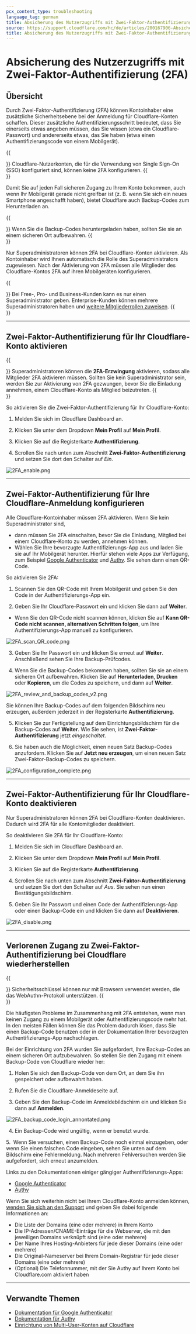 ```yaml
---
pcx_content_type: troubleshooting
language_tag: german
title: Absicherung des Nutzerzugriffs mit Zwei-Faktor-Authentifizierung (2FA)
source: https://support.cloudflare.com/hc/de/articles/200167906-Absicherung-des-Nutzerzugriffs-mit-Zwei-Faktor-Authentifizierung-2FA-
title: Absicherung des Nutzerzugriffs mit Zwei-Faktor-Authentifizierung (2FA) 
---
```


# Absicherung des Nutzerzugriffs mit Zwei-Faktor-Authentifizierung (2FA) 



## Übersicht

Durch Zwei-Faktor-Authentifizierung (2FA) können Kontoinhaber eine zusätzliche Sicherheitsebene bei der Anmeldung für Cloudflare-Konten schaffen. Dieser zusätzliche Authentifizierungsschritt bedeutet, dass Sie einerseits etwas angeben müssen, das Sie wissen (etwa ein Cloudflare-Passwort) und andererseits etwas, das Sie haben (etwa einen Authentifizierungscode von einem Mobilgerät). 

{{<Aside type="note">}}
Cloudflare-Nutzerkonten, die für die Verwendung von Single Sign-On (SSO)
konfiguriert sind, können keine 2FA konfigurieren.
{{</Aside>}}

Damit Sie auf jeden Fall sicheren Zugang zu Ihrem Konto bekommen, auch wenn Ihr Mobilgerät gerade nicht greifbar ist (z. B. wenn Sie sich ein neues Smartphone angeschafft haben), bietet Cloudflare auch Backup-Codes zum Herunterladen an. 

{{<Aside type="tip">}}
Wenn Sie die Backup-Codes heruntergeladen haben, sollten Sie sie an
einem sicheren Ort aufbewahren.
{{</Aside>}}

Nur Superadministratoren können 2FA bei Cloudflare-Konten aktivieren. Als Kontoinhaber wird Ihnen automatisch die Rolle des Superadministrators zugewiesen. Nach der Aktivierung von 2FA müssen alle Mitglieder des Cloudflare-Kontos 2FA auf ihren Mobilgeräten konfigurieren.

{{<Aside type="note">}}
Bei Free-, Pro- und Business-Kunden kann es nur einen Superadministrator
geben. Enterprise-Kunden können mehrere Superadministratoren haben und
[weitere Mitgliederrollen
zuweisen](https://support.cloudflare.com/hc/articles/205065067).
{{</Aside>}}

___

## Zwei-Faktor-Authentifizierung für Ihr Cloudflare-Konto aktivieren

{{<Aside type="warning">}}
Superadministratoren können die **2FA-Erzwingung** aktivieren, sodass
alle Mitglieder 2FA aktivieren müssen. Sollten Sie kein
Superadministrator sein, werden Sie zur Aktivierung von 2FA gezwungen,
bevor Sie die Einladung annehmen, einem Cloudflare-Konto als Mitglied
beizutreten.
{{</Aside>}}

So aktivieren Sie die Zwei-Faktor-Authentifizierung für Ihr Cloudflare-Konto:

1. Melden Sie sich im Cloudflare Dashboard an.

2. Klicken Sie unter dem Dropdown **Mein Profil** auf **Mein Profil**.

3. Klicken Sie auf die Registerkarte **Authentifizierung**. 

4. Scrollen Sie nach unten zum Abschnitt **Zwei-Faktor-Authentifizierung** und setzen Sie dort den Schalter auf _Ein_.

![2FA_enable.png](/images/support/2FA_enable.png)

___

## Zwei-Faktor-Authentifizierung für Ihre Cloudflare-Anmeldung konfigurieren

Alle Cloudflare-Kontoinhaber müssen 2FA aktivieren. Wenn Sie kein Superadministrator sind,

-   dann müssen Sie 2FA einschalten, bevor Sie die Einladung, Mitglied bei einem Cloudflare-Konto zu werden, annehmen können.
-   Wählen Sie Ihre bevorzugte Authentifizierungs-App aus und laden Sie sie auf Ihr Mobilgerät herunter. Hierfür stehen viele Apps zur Verfügung, zum Beispiel [Google Authenticator](https://support.google.com/accounts/answer/1066447?co=GENIE.Platform%3DAndroid&hl=en&oco=0) und [Authy](https://authy.com/features/). Sie sehen dann einen QR-Code. 

So aktivieren Sie 2FA:

1. Scannen Sie den QR-Code mit Ihrem Mobilgerät und geben Sie den Code in der Authentifizierungs-App ein.

2. Geben Sie Ihr Cloudflare-Passwort ein und klicken Sie dann auf **Weiter**.

-   Wenn Sie den QR-Code nicht scannen können, klicken Sie auf **Kann QR-Code nicht scannen, alternativen Schritten folgen**, um Ihre Authentifizierungs-App manuell zu konfigurieren.

![2FA_scan_QR_code.png](/images/support/2FA_scan_QR_code.png)

3. Geben Sie Ihr Passwort ein und klicken Sie erneut auf **Weiter**. Anschließend sehen Sie Ihre Backup-Prüfcodes.

4. Wenn Sie die Backup-Codes bekommen haben, sollten Sie sie an einem sicheren Ort aufbewahren. Klicken Sie auf **Herunterladen**, **Drucken** oder **Kopieren**, um die Codes zu speichern, und dann auf **Weiter**.

![2FA_review_and_backup_codes_v2.png](/images/support/2FA_review_and_backup_codes_v2.png)

Sie können Ihre Backup-Codes auf dem folgenden Bildschirm neu erzeugen, außerdem jederzeit in der Registerkarte **Authentifizierung**. 

5. Klicken Sie zur Fertigstellung auf dem Einrichtungsbildschirm für die Backup-Codes auf **Weiter**. Wie Sie sehen, ist **Zwei-Faktor-Authentifizierung** jetzt _eingeschaltet_.

6. Sie haben auch die Möglichkeit, einen neuen Satz Backup-Codes anzufordern. Klicken Sie auf **Jetzt neu erzeugen**, um einen neuen Satz Zwei-Faktor-Backup-Codes zu speichern.

![2FA_configuration_complete.png](/images/support/2FA_configuration_complete.png)

___

## Zwei-Faktor-Authentifizierung für Ihr Cloudflare-Konto deaktivieren

Nur Superadministratoren können 2FA bei Cloudflare-Konten deaktivieren. Dadurch wird 2FA für alle Kontomitglieder deaktiviert. 

So deaktivieren Sie 2FA für Ihr Cloudflare-Konto:

1. Melden Sie sich im Cloudflare Dashboard an.

2. Klicken Sie unter dem Dropdown **Mein Profil** auf **Mein Profil**.

3. Klicken Sie auf die Registerkarte **Authentifizierung**.

4. Scrollen Sie nach unten zum Abschnitt **Zwei-Faktor-Authentifizierung** und setzen Sie dort den Schalter auf _Aus_. Sie sehen nun einen Bestätigungsbildschirm.

5. Geben Sie Ihr Passwort und einen Code der Authentifizierungs-App oder einen Backup-Code ein und klicken Sie dann auf **Deaktivieren**.

![2FA_disable.png](/images/support/2FA_disable.png)

___

## Verlorenen Zugang zu Zwei-Faktor-Authentifizierung bei Cloudflare wiederherstellen

{{<Aside type="warning">}}
Sicherheitsschlüssel können nur mit Browsern verwendet werden, die das
WebAuthn-Protokoll unterstützen.
{{</Aside>}}

Die häufigsten Probleme im Zusammenhang mit 2FA entstehen, wenn man keinen Zugang zu einem Mobilgerät oder Authentifizierungscode mehr hat. In den meisten Fällen können Sie das Problem dadurch lösen, dass Sie einen Backup-Code benutzen oder in der Dokumentation Ihrer bevorzugten Authentifizierungs-App nachschlagen.

Bei der Einrichtung von 2FA wurden Sie aufgefordert, Ihre Backup-Codes an einem sicheren Ort aufzubewahren. So stellen Sie den Zugang mit einem Backup-Code von Cloudflare wieder her:

1. Holen Sie sich den Backup-Code von dem Ort, an dem Sie ihn gespeichert oder aufbewahrt haben.

2. Rufen Sie die Cloudflare-Anmeldeseite auf.

3. Geben Sie den Backup-Code im Anmeldebildschirm ein und klicken Sie dann auf **Anmelden**.

![2FA_backup_code_login_annontated.png](/images/support/2FA_backup_code_login_annontated.png)

4. Ein Backup-Code wird ungültig, wenn er benutzt wurde.

5.  Wenn Sie versuchen, einen Backup-Code noch einmal einzugeben, oder wenn Sie einen falschen Code eingeben, sehen Sie unten auf dem Bildschirm eine Fehlermeldung. Nach mehreren Fehlversuchen werden Sie aufgefordert, sich erneut anzumelden.

Links zu den Dokumentationen einiger gängiger Authentifizierungs-Apps:

-   [Google Authenticator](https://support.google.com/accounts/answer/185834?hl=en&ref_topic=2954345)
-   [Authy](https://www.authy.com/phones/change/)

Wenn Sie sich weiterhin nicht bei Ihrem Cloudflare-Konto anmelden können, [wenden Sie sich an den Support](mailto:support@cloudflare.com) und geben Sie dabei folgende Informationen an:

-   Die Liste der Domains (eine oder mehrere) in Ihrem Konto
-   Die IP-Adressen/CNAME-Einträge für die Webserver, die mit den jeweiligen Domains verknüpft sind (eine oder mehrere)
-   Der Name Ihres Hosting-Anbieters für jede dieser Domains (eine oder mehrere)
-   Die Original-Nameserver bei Ihrem Domain-Registrar für jede dieser Domains (eine oder mehrere)
-   (Optional) Die Telefonnummer, mit der Sie Authy auf Ihrem Konto bei Cloudflare.com aktiviert haben 

___

## Verwandte Themen

-   [Dokumentation für Google Authenticator](https://support.google.com/accounts/answer/1066447?hl=en&ref_topic=2954345&co=GENIE.Platform%3DiOS&oco=0)
-   [Dokumentation für Authy](https://authy.com/help/)
-   [Einrichtung von Multi-User-Konten auf Cloudflare](https://support.cloudflare.com/hc/en-us/articles/205065067-Setting-up-Multi-User-accounts-on-Cloudflare)
